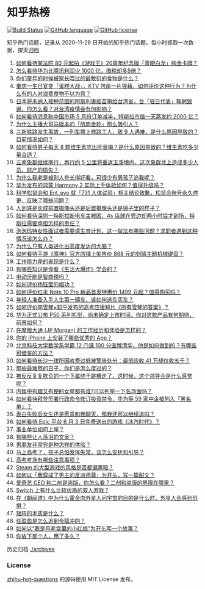 # 知乎热榜
[![Build Status](https://github.com/ToWeLong/zhihu-hot-questions/workflows/CI/badge.svg)](https://github.com/ToWeLong/zhihu-hot-questions/actions)
[![GitHub language](https://img.shields.io/badge/language-golang-orange.svg)](https://golang.org/)
[![GitHub license](https://img.shields.io/github/license/ToWeLong/zhihu-hot-questions)](https://github.com/ToWeLong/zhihu-hot-questions/blob/main/LICENSE)

知乎热门话题，记录从 2020-11-29 日开始的知乎热门话题。每小时抓取一次数据，按天[归档](./archives)

<!-- BEGIN -->

1. [如何看待某法院 80 元起拍《游戏王》20周年纪念版「青眼白龙」纯金卡牌？](https://www.zhihu.com/question/462784002)
1. [怎么看待华为比腾讯利润少 1000 亿，缴税却多5倍？](https://www.zhihu.com/question/462746576)
1. [你们童年的时候被家长喂过的最敷衍的食物是什么？](https://www.zhihu.com/question/462844792)
1. [重庆一生日宴变「蛋糕大战」，KTV 包房一片狼藉，如何评价这种行为？为什么有的人对浪费食物不以为意？](https://www.zhihu.com/question/463080691)
1. [日本将未纳入接种范围的阿斯利康疫苗捐给台湾省，台「驻日代表」鞠躬致谢，你怎么看？对台湾疫情会有何影响？](https://www.zhihu.com/question/463127339)
1. [如何看待消息称中国市场 5 月份订单减半，特斯拉市值一天蒸发约 2000 亿？](https://www.zhihu.com/question/463066556)
1. [为什么主播大司马版本的「肌肉金轮」那么吸引人？](https://www.zhihu.com/question/461688762)
1. [兰新铁路发生事故，一列车撞上修路工人，致 9 人遇难，是什么原因导致的？目前情况如何？](https://www.zhihu.com/question/463074526)
1. [如何看待男子每天 8 颗维生素吃出肝衰竭？是什么原因导致的？维生素吃多少量合适？](https://www.zhihu.com/question/463004931)
1. [云南象群继续南行，再行约 5 公里将重返玉溪境内，这次象群北上造成多少人员、财产的损失？](https://www.zhihu.com/question/463102060)
1. [为什么我老是被别人夸长得好看，可很少有男孩子追我呢？](https://www.zhihu.com/question/319027663)
1. [华为发布的鸿蒙 Harmony 2 实际上手体验如何？值得升级吗？](https://www.zhihu.com/question/458633364)
1. [科学松鼠会和 Ent_evo 就「731 人体试验」相关结论致歉，松鼠会账号永久停更，反映了哪些问题？](https://www.zhihu.com/question/463111735)
1. [人到底是长成前置摄像头还是后置摄像头还是镜子里的样子？](https://www.zhihu.com/question/66063294)
1. [如何看待深圳一特斯拉断电车主被困，4s 店就在旁边却两小时后才到场，特斯拉需要承担怎样的责任？](https://www.zhihu.com/question/462688516)
1. [泡泡玛特女性面试者需要填生育计划，这一做法有哪些问题？求职者遇到这种情况该怎么办？](https://www.zhihu.com/question/463127265)
1. [为什么只有人类进化出高度发达的大脑？](https://www.zhihu.com/question/20323967)
1. [如何看待手游《原神》官方店铺上架售价 868 元的刻晴主题机械键盘？](https://www.zhihu.com/question/462000684)
1. [工作能力差的表现是什么？](https://www.zhihu.com/question/272082217)
1. [有哪些知识是你看《生活大爆炸》学会的？](https://www.zhihu.com/question/321167011)
1. [电动牙刷是智商税吗？](https://www.zhihu.com/question/60799591)
1. [如何评价杨钰莹的唱功？](https://www.zhihu.com/question/23503608)
1. [如何评价红米 Note 10 Pro 新品首发特惠价 1499 元起？值得购买吗？](https://www.zhihu.com/question/461503607)
1. [年轻人准备入手人生第一辆车，该如何选车买车？](https://www.zhihu.com/question/462934776)
1. [如何评价李雪琴×知乎发布的高考应援短片《所有雪琴的答案》？](https://www.zhihu.com/question/463097533)
1. [华为正式公布 P50 系列机型，尚未确定上市时间，你对这款产品有何期待，前景如何？](https://www.zhihu.com/question/462823371)
1. [在摩根大通 (JP Morgan) 的工作经历和体验是怎样的？](https://www.zhihu.com/question/22083941)
1. [你的 iPhone 上安装了哪些优秀的 App？](https://www.zhihu.com/question/20857355)
1. [北京科技大学数学系学霸 12 门课 100 分直博清华，他是如何做到的？有哪些可借鉴的方法？](https://www.zhihu.com/question/463055855)
1. [如何看待长沙一律所因收费过低被警告处分：最低应收 41 万却仅收五千？](https://www.zhihu.com/question/462810614)
1. [那些最难熬的日子，你们是怎么度过的？](https://www.zhihu.com/question/452944848)
1. [被反反复复欺负的一个下属终于跳槽走了，这时候，这个领导会是什么感觉呢？](https://www.zhihu.com/question/419717401)
1. [内娱中有趣又有梗的女星都有谁?可以列举一下名场面吗？](https://www.zhihu.com/question/462892733)
1. [如何看待拜登签署行政命令修订投资禁令，华为等 59 家中企被列入「黑名单」？](https://www.zhihu.com/question/463048861)
1. [表白失败后女生还是愿意和我聊天，那我还可以继续追吗？](https://www.zhihu.com/question/367730793)
1. [如何看待 Epic 平台 6 月 3 日免费送出的游戏《冰汽时代》？](https://www.zhihu.com/question/463021141)
1. [事业单位如何上岸？](https://www.zhihu.com/question/345511835)
1. [有哪些让人落泪的文案？](https://www.zhihu.com/question/450182895)
1. [男朋友非常穷是种怎样的体验？](https://www.zhihu.com/question/26596095)
1. [马上高考了，孩子总怕发挥失常，该怎么安抚和引导？](https://www.zhihu.com/question/462355606)
1. [高考考场有哪些注意事项？](https://www.zhihu.com/question/461629127)
1. [Steam 的大型游戏的风格是否都偏黑暗？](https://www.zhihu.com/question/460129234)
1. [如何以「我穿成了男主的反派师尊」为开头，写一篇甜文？](https://www.zhihu.com/question/433065335)
1. [爱奇艺 CEO 称二创是盗版，你怎么看？二创和盗版的界限在哪里？](https://www.zhihu.com/question/463058796)
1. [Switch 上有什么比较优质的双人游戏？](https://www.zhihu.com/question/283561191)
1. [在《朝闻道》中为什么霍金向外星人问宇宙的目的是什么时，外星人会感到恐惧？](https://www.zhihu.com/question/307116324)
1. [矩阵的本质是什么？](https://www.zhihu.com/question/22047061)
1. [任盈盈是怎么追到令狐冲的？](https://www.zhihu.com/question/462707077)
1. [如何以“我是月老宫里的小红娘”为开头写一个故事？](https://www.zhihu.com/question/455142039)
1. [你放下那个人，用了多久？](https://www.zhihu.com/question/459105986)

<!-- END -->

历史归档 [./archives](./archives)


### License
[zhihu-hot-questions](https://github.com/towelong/zhihu-hot-questions) 的源码使用 MIT License 发布。